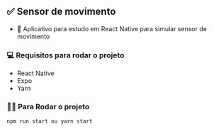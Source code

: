 ## ✅ Sensor de movimento

- 📱 Aplicativo para estudo em React Native para simular sensor de movimento

### 💻 Requisitos para rodar o projeto

- React Native
- Expo
- Yarn

### 👩‍💻 Para Rodar o projeto

```
npm run start ou yarn start
```